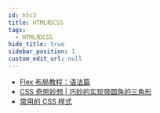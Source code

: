 ```yaml
---
id: h5c3
title: HTML和CSS
tags:
  - HTML和CSS
hide_title: true
sidebar_position: 1
custom_edit_url: null
---
```


- [Flex 布局教程：语法篇](https://www.ruanyifeng.com/blog/2015/07/flex-grammar.html)
- [CSS 奇思妙想 | 巧妙的实现带圆角的三角形](https://blog.csdn.net/weixin_46837985/article/details/119583532)
- [常用的 CSS 样式](https://github.com/QiShaoXuan/css_tricks)
